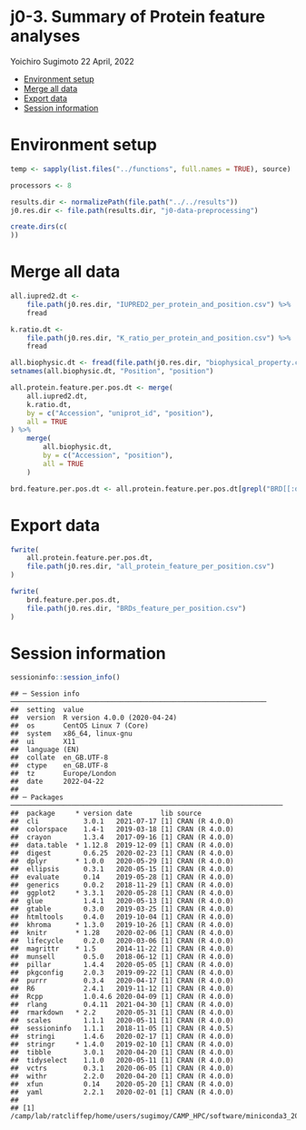 j0-3. Summary of Protein feature analyses
================
Yoichiro Sugimoto
22 April, 2022

  - [Environment setup](#environment-setup)
  - [Merge all data](#merge-all-data)
  - [Export data](#export-data)
  - [Session information](#session-information)

# Environment setup

``` r
temp <- sapply(list.files("../functions", full.names = TRUE), source)

processors <- 8
```

``` r
results.dir <- normalizePath(file.path("../../results"))
j0.res.dir <- file.path(results.dir, "j0-data-preprocessing")

create.dirs(c(
))
```

# Merge all data

``` r
all.iupred2.dt <- 
    file.path(j0.res.dir, "IUPRED2_per_protein_and_position.csv") %>%
    fread

k.ratio.dt <- 
    file.path(j0.res.dir, "K_ratio_per_protein_and_position.csv") %>%
    fread

all.biophysic.dt <- fread(file.path(j0.res.dir, "biophysical_property.csv"))
setnames(all.biophysic.dt, "Position", "position")

all.protein.feature.per.pos.dt <- merge(
    all.iupred2.dt,
    k.ratio.dt,
    by = c("Accession", "uniprot_id", "position"),
    all = TRUE
) %>%
    merge(
        all.biophysic.dt,
        by = c("Accession", "position"),
        all = TRUE
    )

brd.feature.per.pos.dt <- all.protein.feature.per.pos.dt[grepl("BRD[[:digit:]]", Accession)]
```

# Export data

``` r
fwrite(
    all.protein.feature.per.pos.dt,
    file.path(j0.res.dir, "all_protein_feature_per_position.csv")
)

fwrite(
    brd.feature.per.pos.dt,
    file.path(j0.res.dir, "BRDs_feature_per_position.csv")
)
```

# Session information

``` r
sessioninfo::session_info()
```

    ## ─ Session info ───────────────────────────────────────────────────────────────
    ##  setting  value                       
    ##  version  R version 4.0.0 (2020-04-24)
    ##  os       CentOS Linux 7 (Core)       
    ##  system   x86_64, linux-gnu           
    ##  ui       X11                         
    ##  language (EN)                        
    ##  collate  en_GB.UTF-8                 
    ##  ctype    en_GB.UTF-8                 
    ##  tz       Europe/London               
    ##  date     2022-04-22                  
    ## 
    ## ─ Packages ───────────────────────────────────────────────────────────────────
    ##  package     * version date       lib source        
    ##  cli           3.0.1   2021-07-17 [1] CRAN (R 4.0.0)
    ##  colorspace    1.4-1   2019-03-18 [1] CRAN (R 4.0.0)
    ##  crayon        1.3.4   2017-09-16 [1] CRAN (R 4.0.0)
    ##  data.table  * 1.12.8  2019-12-09 [1] CRAN (R 4.0.0)
    ##  digest        0.6.25  2020-02-23 [1] CRAN (R 4.0.0)
    ##  dplyr       * 1.0.0   2020-05-29 [1] CRAN (R 4.0.0)
    ##  ellipsis      0.3.1   2020-05-15 [1] CRAN (R 4.0.0)
    ##  evaluate      0.14    2019-05-28 [1] CRAN (R 4.0.0)
    ##  generics      0.0.2   2018-11-29 [1] CRAN (R 4.0.0)
    ##  ggplot2     * 3.3.1   2020-05-28 [1] CRAN (R 4.0.0)
    ##  glue          1.4.1   2020-05-13 [1] CRAN (R 4.0.0)
    ##  gtable        0.3.0   2019-03-25 [1] CRAN (R 4.0.0)
    ##  htmltools     0.4.0   2019-10-04 [1] CRAN (R 4.0.0)
    ##  khroma      * 1.3.0   2019-10-26 [1] CRAN (R 4.0.0)
    ##  knitr       * 1.28    2020-02-06 [1] CRAN (R 4.0.0)
    ##  lifecycle     0.2.0   2020-03-06 [1] CRAN (R 4.0.0)
    ##  magrittr    * 1.5     2014-11-22 [1] CRAN (R 4.0.0)
    ##  munsell       0.5.0   2018-06-12 [1] CRAN (R 4.0.0)
    ##  pillar        1.4.4   2020-05-05 [1] CRAN (R 4.0.0)
    ##  pkgconfig     2.0.3   2019-09-22 [1] CRAN (R 4.0.0)
    ##  purrr         0.3.4   2020-04-17 [1] CRAN (R 4.0.0)
    ##  R6            2.4.1   2019-11-12 [1] CRAN (R 4.0.0)
    ##  Rcpp          1.0.4.6 2020-04-09 [1] CRAN (R 4.0.0)
    ##  rlang         0.4.11  2021-04-30 [1] CRAN (R 4.0.0)
    ##  rmarkdown   * 2.2     2020-05-31 [1] CRAN (R 4.0.0)
    ##  scales        1.1.1   2020-05-11 [1] CRAN (R 4.0.0)
    ##  sessioninfo   1.1.1   2018-11-05 [1] CRAN (R 4.0.5)
    ##  stringi       1.4.6   2020-02-17 [1] CRAN (R 4.0.0)
    ##  stringr     * 1.4.0   2019-02-10 [1] CRAN (R 4.0.0)
    ##  tibble        3.0.1   2020-04-20 [1] CRAN (R 4.0.0)
    ##  tidyselect    1.1.0   2020-05-11 [1] CRAN (R 4.0.0)
    ##  vctrs         0.3.1   2020-06-05 [1] CRAN (R 4.0.0)
    ##  withr         2.2.0   2020-04-20 [1] CRAN (R 4.0.0)
    ##  xfun          0.14    2020-05-20 [1] CRAN (R 4.0.0)
    ##  yaml          2.2.1   2020-02-01 [1] CRAN (R 4.0.0)
    ## 
    ## [1] /camp/lab/ratcliffep/home/users/sugimoy/CAMP_HPC/software/miniconda3_20200606/envs/hydroxylation_by_JMJD6/lib/R/library
